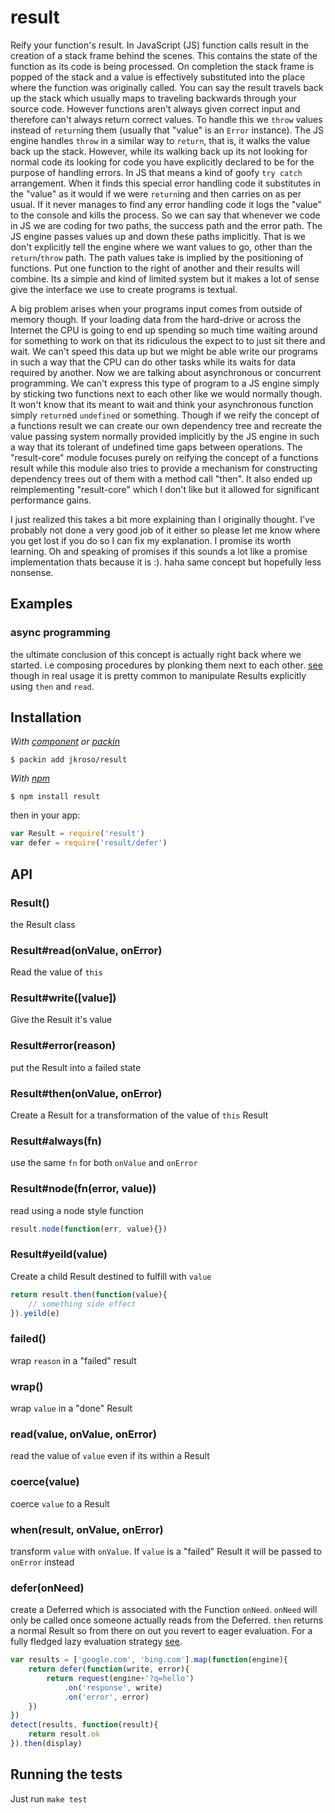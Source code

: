 
# result

Reify your function's result. In JavaScript (JS) function calls result in the creation of a stack frame behind the scenes. This contains the state of the function as its code is being processed. On completion the stack frame is popped of the stack and a value is effectively substituted into the place where the function was originally called. You can say the result travels back up the stack which usually maps to traveling backwards through your source code. However functions aren't always given correct input and therefore can't always return correct values. To handle this we `throw` values instead of `return`ing them (usually that "value" is an `Error` instance). The JS engine handles `throw` in a similar way to `return`, that is, it walks the value back up the stack. However, while its walking back up its not looking for normal code its looking for code you have explicitly declared to be for the purpose of handling errors. In JS that means a kind of goofy `try catch` arrangement. When it finds this special error handling code it substitutes in the "value" as it would if we were `return`ing and then carries on as per usual. If it never manages to find any error handling code it logs the "value" to the console and kills the process. So we can say that whenever we code in JS we are coding for two paths, the success path and the error path. The JS engine passes values up and down these paths implicitly. That is we don't explicitly tell the engine where we want values to go, other than the `return`/`throw` path. The path values take is implied by the positioning of functions. Put one function to the right of another and their results will combine. Its a simple and kind of limited system but it makes a lot of sense give the interface we use to create programs is textual.

A big problem arises when your programs input comes from outside of memory though. If your loading data from the hard-drive or across the Internet the CPU is going to end up spending so much time waiting around for something to work on that its ridiculous the expect to to just sit there and wait. We can't speed this data up but we might be able write our programs in such a way that the CPU can do other tasks while its waits for data required by another. Now we are talking about asynchronous or concurrent programming. We can't express this type of program to a JS engine simply by sticking two functions next to each other like we would normally though. It won't know that its meant to wait and think your asynchronous function simply `return`ed `undefined` or something. Though if we reify the concept of a functions result we can create our own dependency tree and recreate the value passing system normally provided implicitly by the JS engine in such a way that its tolerant of undefined time gaps between operations. The "result-core" module focuses purely on reifying the concept of a functions result while this module also tries to provide a mechanism for constructing dependency trees out of them with a method call "then". It also ended up reimplementing "result-core" which I don't like but it allowed for significant performance gains.

I just realized this takes a bit more explaining than I originally thought. I've probably not done a very good job of it either so please let me know where you get lost if you do so I can fix my explanation. I promise its worth learning. Oh and speaking of promises if this sounds a lot like a promise implementation thats because it is :). haha same concept but hopefully less nonsense.

## Examples

### async programming

the ultimate conclusion of this concept is actually right back where we started. i.e composing procedures by plonking them next to each other. [see](//github.com/jkroso/when/blob/master/examples/decorate.js) though in real usage it is pretty common to manipulate Results explicitly using `then` and `read`.

## Installation

_With [component](//github.com/component/component) or [packin](//github.com/jkroso/packin)_

	$ packin add jkroso/result

_With [npm](//github.com/isaacs/npm)_

	$ npm install result

then in your app:

```js
var Result = require('result')
var defer = require('result/defer')
```

## API

### Result()

the Result class

### Result#read(onValue, onError)

Read the value of `this`

### Result#write([value])

Give the Result it's value

### Result#error(reason)

put the Result into a failed state

### Result#then(onValue, onError)

Create a Result for a transformation of the value of `this` Result

### Result#always(fn)

use the same `fn` for both `onValue` and `onError`

### Result#node(fn(error, value))

read using a node style function

```js
result.node(function(err, value){})
```

### Result#yeild(value)

Create a child Result destined to fulfill with `value`

```js
return result.then(function(value){
	// something side effect
}).yeild(e)
```

### failed()

wrap `reason` in a "failed" result

### wrap()

wrap `value` in a "done" Result

### read(value, onValue, onError)

read the value of `value` even if its within a Result

### coerce(value)

coerce `value` to a Result

### when(result, onValue, onError)

transform `value` with `onValue`. If `value` is a "failed" Result it will be passed to `onError` instead

### defer(onNeed)

create a Deferred which is associated with the Function `onNeed`. `onNeed` will only be called once someone actually reads from the Deferred. `then` returns a normal Result so from there on out you revert to eager evaluation. For a fully fledged lazy evaluation strategy [see](//github.com/jkroso/lazy-result).

```js
var results = ['google.com', 'bing.com'].map(function(engine){
	return defer(function(write, error){
		return request(engine+'?q=hello')
			.on('response', write)
			.on('error', error)
	})
})
detect(results, function(result){
	return result.ok
}).then(display)
```

## Running the tests

Just run `make test`
